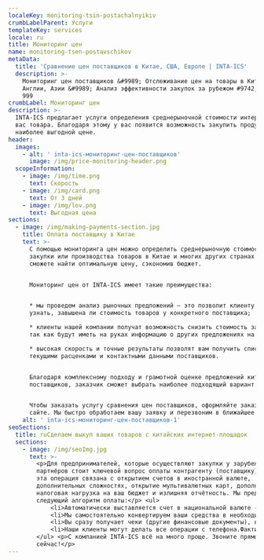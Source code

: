 ```yaml
---
localeKey: monitoring-tsin-postachalnyikiv
crumbLabelParent: Услуги
templateKey: services
locale: ru
title: Мониторинг цен
name: monitoring-tsen-postavschikov
metaData:
  title: 'Сравнение цен поставщиков в Китае, США, Европе | INTA-ICS'
  description: >-
    Мониторинг цен поставщиков &#9989; Отслеживание цен на товары в Китае, США,
    Англии, Азии &#9989; Анализ эффективности закупок за рубежом #9742; 068 5555
    999
crumbLabel: Мониторинг цен
description: >-
  INTA-ICS предлагает услуги определения среднерыночной стоимости интересующего
  вас товара. Благодаря этому у вас появится возможность закупить продукцию по
  наиболее выгодной цене.
header:
  images:
    - alt: ' inta-ics-мониторинг-цен-поставщиков'
      image: /img/price-monitoring-header.png
  scopeInformation:
    - image: /img/time.png
      text: Скорость
    - image: /img/card.png
      text: От 3 дней
    - image: /img/lov.png
      text: Выгодная цена
sections:
  - image: /img/making-payments-section.jpg
    title: Оплата поставщику в Китае
    text: >-
      С помощью мониторинга цен можно определить среднерыночную стоимость
      закупки или производства товаров в Китае и многих других странах. Так вы
      сможете найти оптимальную цену, сэкономив бюджет.


      Мониторинг цен от INTA-ICS имеет такие преимущества:


      * мы проведем анализ рыночных предложений — это позволит клиенту компании
      узнать, завышена ли стоимость товаров у конкретного поставщика;

      * клиенты нашей компании получат возможность снизить стоимость закупки,
      так как будут иметь на руках информацию о других предложениях на рынке;

      * высокая скорость и точные результаты позволят вам получить список с
      текущими расценками и контактными данными поставщиков.


      Благодаря комплексному подходу и грамотной оценке предложений китайских
      поставщиков, заказчик сможет выбрать наиболее подходящий вариант.


      Чтобы заказать услугу сравнения цен поставщиков, оформляйте заказ на
      сайте. Мы быстро обработаем вашу заявку и перезвоним в ближайшее время.
    alt: ' inta-ics-мониторинг-цен-поставщиков-1'
seoSections:
  title: ruСделаем выкуп ваших товаров с китайских интернет-площадок
  sections:
    - image: /img/seoImg.jpg
      text: >-
        <p>Для предпринимателей, которые осуществляют закупки у зарубежных
        партнёров стоит ключевой вопрос оплаты контрагенту (поставщику). Часто
        эта операция связана с открытием счетов в иностранной валюте,
        дополнительных сложностях, открытие мультивалютных карт, дополнительная
        налоговая нагрузка на ваш бюджет и излишняя отчётность. Мы предлагаем
        следующий алгоритм оплаты:</p> <ul>
            <li>Автоматически выставляется счет в национальной валюте - гривнах. По факту вы покупаете товар в гривнах.</li>
            <li>Мы самостоятельно конвертируем ваши средства в необходимую валюту поставщика по выгодному курсу и оплачиваем ваш заказ.</li>
            <li>Вы сразу получает чеки (другие финансовые документы), которые подтверждают факт оплаты.</li>
            <li>Наши клиенты могут делать все операции с телефона.Фактически, наша компания выполняет работу, связанную с обслуживанием валютных счетов. При этом вы всегда знаете оптовую стоимость товара в нашей национальной валюте.</li>
        </ul> <p>С компанией INTA-ICS всё на много проще. Звоните прямо
        сейчас!</p>
---
```

